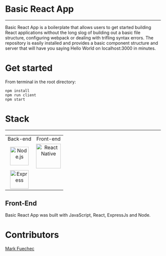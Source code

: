# Basic React App
--- 
Basic React App is a boilerplate that allows users to get started building React applications without the long slog of building out a basic file structure, configuring webpack or dealing with trifling syntax errors.
The repository is easily installed and provides a basic component structure and server that will have you saying Hello World on localhost:3000 in minutes.
# Get started

From terminal in the root directory:
```
npm install
npm run client
npm start
```
# Stack
---
<table>
  <tr>
  </tr>
  <tr>
    <td align="center">Back-end</td>
    <td align="center">Front-end</td>
  </tr>
  <tr>
    <td align="center"><img src="https://seeklogo.com/images/N/nodejs-logo-FBE122E377-seeklogo.com.png" alt="Node.js" title="Node.js" width="60px"/></td>
    <td align="center"><img src="https://upload.wikimedia.org/wikipedia/commons/thumb/a/a7/React-icon.svg/1280px-React-icon.svg.png" alt="React Native" title="React Native" width="80px"/></td>
  </tr>
  <tr>
    <td align="center"><img src="https://buttercms.com/static/images/tech_banners/ExpressJS.png" alt="Express" title="Express" width="60px"/></td>
  </tr>
</table>

## Front-End
Basic React App was built with JavaScript, React, ExpressJs and Node.

# Contributors

[Mark Fuechec](https://github.com/mfuechec)
